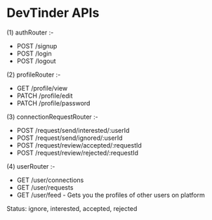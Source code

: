 # DevTinder APIs

(1) authRouter :-

- POST /signup
- POST /login
- POST /logout

(2) profileRouter :-

- GET /profile/view
- PATCH /profile/edit
- PATCH /profile/password

(3) connectionRequestRouter :-

- POST /request/send/interested/:userId
- POST /request/send/ignored/:userId
- POST /request/review/accepted/:requestId
- POST /request/review/rejected/:requestId

(4) userRouter :-

- GET /user/connections
- GET /user/requests
- GET /user/feed - Gets you the profiles of other users on platform

Status: ignore, interested, accepted, rejected
